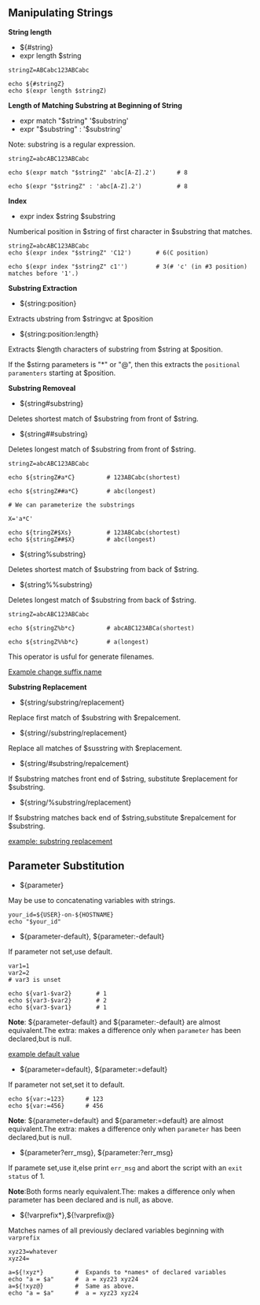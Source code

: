 ## Manipulating Strings
**String length**

- ${#string}
- expr length $string

```shell
stringZ=ABCabc123ABCabc

echo ${#stringZ}
echo $(expr length $stringZ)
```

**Length of Matching Substring at Beginning of String**

- expr match "\$string" '\$substring'
- expr "\$substring" : '\$substring'

Note: substring is a regular expression.

```shell
stringZ=abcABC123ABCabc

echo $(expr match "$stringZ" 'abc[A-Z].2')      # 8

echo $(expr "$stringZ" : 'abc[A-Z].2')          # 8
```

**Index**

- expr index $string $substring

Numberical position in $string of first character in $substring that matches.

```shell
stringZ=abcABC123ABCabc
echo $(expr index "$stringZ" 'C12')       # 6(C position)

echo $(expr index "$stringZ" c1'')        # 3(# 'c' (in #3 position) matches before '1'.)
```

**Substring Extraction**

- ${string:position}

Extracts ubstring from $stringvc at $position

- ${string:position:length}

Extracts $length characters of substring from $string at $position.

If the $stirng parameters is "*" or "@", then this extracts the `positional paramenters` starting at $position.

**Substring Removeal**

- ${string#substring}

Deletes shortest match of $substring from front of $string.

- ${string##substring}

Deletes longest match of $substring from front of $string.

```shell
stringZ=abcABC123ABCabc

echo ${stringZ#a*C}         # 123ABCabc(shortest)

echo ${stringZ##a*C}        # abc(longest)

# We can parameterize the substrings

X='a*C'

echo ${tringZ#$Xs}          # 123ABCabc(shortest)
echo ${stringZ##$X}         # abc(longest)

```

- ${string%substring}

Deletes shortest match of $substring from back of $string.

- ${string%%substring}

Deletes longest match of $substring from back of $string.

```shell
stringZ=abcABC123ABCabc

echo ${stringZ%b*c}         # abcABC123ABCa(shortest)

echo ${stringZ%%b*c}        # a(longest)

```

This operator is usful for generate filenames.

[Example change suffix name](../../scripts/Part-3-Beyond-the-Basic/change-suffix-name.sh)

**Substring Replacement**

- ${string/substring/replacement}

Replace first match of $substring with $repalcement.

- ${string//substring/replacement}

Replace all matches of $susstring with $replacement.

- ${string/#substring/repalcement}

If $substring matches front end of $string, substitute $replacement for $substring.

- ${string/%substring/replacement}

If $substring matches back end of $string,substitute $repalcement for $substring.

[example: substring replacement](../../scripts/Part-3-Beyond-the-Basic/substring-replacement.sh)


## Parameter Substitution

- ${parameter}

May be use to concatenating variables with strings.

```shell
your_id=${USER}-on-${HOSTNAME}
echo "$your_id"
```

- ${parameter-default}, ${parameter:-default}

If parameter not set,use default.

```shell
var1=1
var2=2
# var3 is unset

echo ${var1-$var2}       # 1
echo ${var3-$var2}       # 2
echo ${var3-$var1}       # 1
```

**Note**: ${parameter-default} and ${parameter:-default} are almost equivalent.The extra: makes a difference only when `parameter` has been declared,but is null.

[example default value](../../scripts/Part-3-Beyond-the-Basic/default-value.sh)

- ${parameter=default}, ${parameter:=default}

If parameter not set,set it to default.


```shell
echo ${var:=123}      # 123
echo ${var:=456}      # 456
```
**Note**: ${parameter=default} and ${parameter:=default} are almost equivalent.The extra: makes a difference only when `parameter` has been declared,but is null.

- ${parameter?err_msg}, ${parameter:?err_msg}

If paramete set,use it,else print `err_msg` and abort the script with an `exit status` of 1.

**Note**:Both forms nearly equivalent.The: makes a difference only when parameter has been declared and is null, as above.


- \${!varprefix*},\${!varprefix@}

Matches names of all previously declared variables beginning with `varprefix`

```shell
xyz23=whatever
xyz24=

a=${!xyz*}         #  Expands to *names* of declared variables
echo "a = $a"      #  a = xyz23 xyz24
a=${!xyz@}         #  Same as above.
echo "a = $a"      #  a = xyz23 xyz24
```
